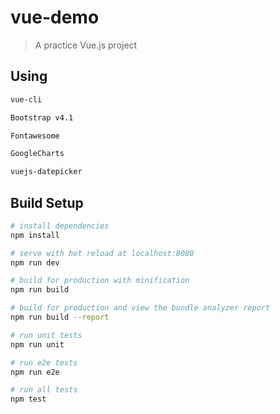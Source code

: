 # vue-demo

> A practice Vue.js project

## Using

``` bash
vue-cli

Bootstrap v4.1

Fontawesome

GoogleCharts

vuejs-datepicker
```

## Build Setup

``` bash
# install dependencies
npm install

# serve with hot reload at localhost:8080
npm run dev

# build for production with minification
npm run build

# build for production and view the bundle analyzer report
npm run build --report

# run unit tests
npm run unit

# run e2e tests
npm run e2e

# run all tests
npm test
```

